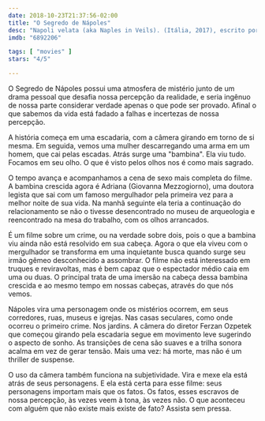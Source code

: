 ```yaml
---
date: 2018-10-23T21:37:56-02:00
title: "O Segredo de Nápoles"
desc: "Napoli velata (aka Naples in Veils). (Itália, 2017), escrito por Ferzan Ozpetek, Gianni Romoli, Valia Santella, dirigido por Ferzan Ozpetek, com Giovanna Mezzogiorno, Alessandro Borghi, Anna Bonaiuto.#mostrasp Crítica escrita para o site CinemAqui."
imdb: "6892206"

tags: [ "movies" ]
stars: "4/5"

---
```

O Segredo de Nápoles possui uma atmosfera de mistério junto de um drama pessoal que desafia nossa percepção da realidade, e seria ingênuo de nossa parte considerar verdade apenas o que pode ser provado. Afinal o que sabemos da vida está fadado a falhas e incertezas de nossa percepção.

A história começa em uma escadaria, com a câmera girando em torno de si mesma. Em seguida, vemos uma mulher descarregando uma arma em um homem, que cai pelas escadas. Atrás surge uma "bambina". Ela viu tudo. Focamos em seu olho. O que é visto pelos olhos nos é como mais sagrado.

O tempo avança e acompanhamos a cena de sexo mais completa do filme. A bambina crescida agora é Adriana (Giovanna Mezzogiorno), uma doutora legista que sai com um famoso mergulhador pela primeira vez para a melhor noite de sua vida. Na manhã seguinte ela teria a continuação do relacionamento se não o tivesse desencontrado no museu de arqueologia e reencontrado na mesa do trabalho, com os olhos arrancados.

É um filme sobre um crime, ou na verdade sobre dois, pois o que a bambina viu ainda não está resolvido em sua cabeça. Agora o que ela viveu com o mergulhador se transforma em uma inquietante busca quando surge seu irmão gêmeo desconhecido a assombrar. O filme não está interessado em truques e reviravoltas, mas é bem capaz que o espectador médio caia em uma ou duas. O principal trata de uma imersão na cabeça dessa bambina crescida e ao mesmo tempo em nossas cabeças, através do que nós vemos.

Nápoles vira uma personagem onde os mistérios ocorrem, em seus corredores, ruas, museus e igrejas. Nas casas seculares, como onde ocorreu o primeiro crime. Nos jardins. A câmera do diretor Ferzan Ozpetek que começou girando pela escadaria segue em movimento leve sugerindo o aspecto de sonho. As transições de cena são suaves e a trilha sonora acalma em vez de gerar tensão. Mais uma vez: há morte, mas não é um thriller de suspense.

O uso da câmera também funciona na subjetividade. Vira e mexe ela está atrás de seus personagens. E ela está certa para esse filme: seus personagens importam mais que os fatos. Os fatos, esses escravos de nossa percepção, às vezes veem à tona, às vezes não. O que aconteceu com alguém que não existe mais existe de fato? Assista sem pressa.
